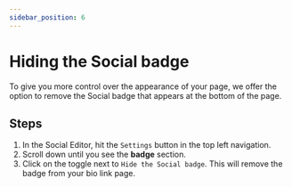 ```yaml
---
sidebar_position: 6
---
```


# Hiding the Social badge

To give you more control over the appearance of your page, we offer the option to remove the Social badge that appears at the bottom of the page.

## Steps

1. In the Social Editor, hit the `Settings` button in the top left navigation.
2. Scroll down until you see the **badge** section.
3. Click on the toggle next to `Hide the Social badge`. This will remove the badge from your bio link page.
